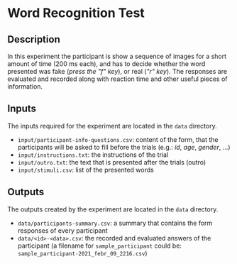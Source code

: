 # Word Recognition Test

## Description
In this experiment the participant is show a sequence of images for a short amount of time (200 ms each), and has to decide whether the word presented was fake (_press the "f" key_), or real (_"r" key_). The responses are evaluated and recorded along with reaction time and other useful pieces of information.

## Inputs

The inputs required for the experiment are located in the `data` directory.

  - `input/participant-info-questions.csv`: content of the form, that the participants will be asked to fill before the trials (e.g.: _id_, _age_, _gender_, ...)
  - `input/instructions.txt`: the instructions of the trial
  - `input/outro.txt`: the text that is presented after the trials (outro)
  - `input/stimuli.csv`: list of the presented words

## Outputs

The outputs created by the experiment are located in the `data` directory.

  - `data/participants-summary.csv`: a summary that contains the form responses of every participant
  - `data/<id>-<data>.csv`: the recorded and evaluated answers of the participant (a filename for `sample_participant` could be: `sample_participant-2021_febr_09_2216.csv`)
